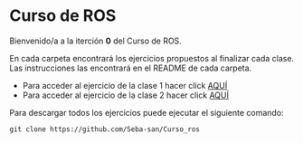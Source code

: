# Curso de ROS
Bienvenido/a a la iterción **0** del Curso de ROS.

En cada carpeta encontrará los ejercicios propuestos al finalizar cada clase. Las instrucciones las encontrará en el README de cada carpeta.

- Para acceder al ejercicio de la clase 1 hacer click [AQUÍ](https://github.com/Seba-san/Curso_ros/tree/main/ej2)
- Para acceder al ejercicio de la clase 2 hacer click [AQUÍ](https://github.com/Seba-san/Curso_ros/tree/main/ej3)

Para descargar todos los ejercicios puede ejecutar el siguiente comando:

`git clone https://github.com/Seba-san/Curso_ros`
